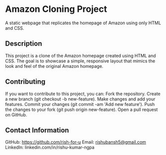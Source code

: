 # Amazon Cloning Project
A static webpage that replicates the homepage of Amazon using only HTML and CSS.

## Description
This project is a clone of the Amazon homepage created using HTML and CSS. The goal is to showcase a simple, responsive layout that mimics the look and feel of the original Amazon homepage.


## Contributing
If you want to contribute to this project, you can:
Fork the repository.
Create a new branch (git checkout -b new-feature).
Make changes and add your features.
Commit your changes (git commit -am 'Add new feature').
Push the changes to your fork (git push origin new-feature).
Open a pull request on GitHub.

## Contact Information
GitHub: https://github.com/rish-for-u
Email: rishubansh5@gmail.com
Linkedln: linkedin.com/in/rishu-kumar-ngpa
